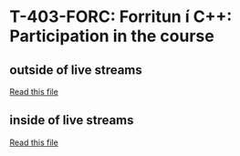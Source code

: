 # T-403-FORC: Forritun í C++: Participation in the course

## outside of live streams
[Read this file](outside_of_live_streams.txt)

## inside of live streams
[Read this file](livestream/livestreams_weeks.txt)